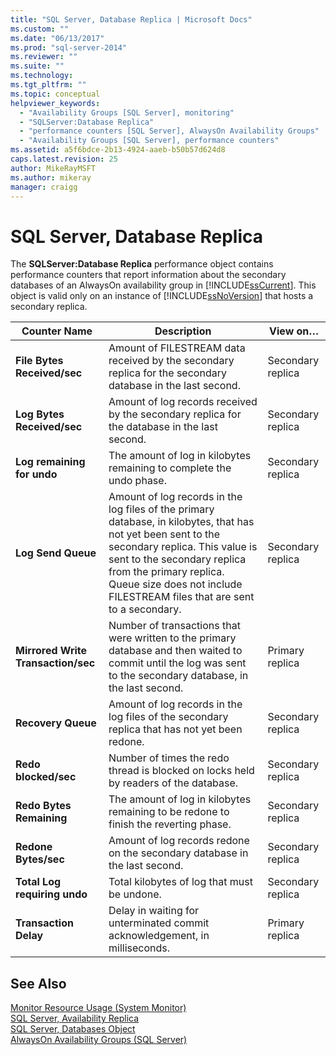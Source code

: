 ```yaml
---
title: "SQL Server, Database Replica | Microsoft Docs"
ms.custom: ""
ms.date: "06/13/2017"
ms.prod: "sql-server-2014"
ms.reviewer: ""
ms.suite: ""
ms.technology:
ms.tgt_pltfrm: ""
ms.topic: conceptual
helpviewer_keywords: 
  - "Availability Groups [SQL Server], monitoring"
  - "SQLServer:Database Replica"
  - "performance counters [SQL Server], AlwaysOn Availability Groups"
  - "Availability Groups [SQL Server], performance counters"
ms.assetid: a5f6bdce-2b13-4924-aaeb-b50b57d624d8
caps.latest.revision: 25
author: MikeRayMSFT
ms.author: mikeray
manager: craigg
---
```

# SQL Server, Database Replica
  The **SQLServer:Database Replica** performance object contains performance counters that report information about the secondary databases of an AlwaysOn availability group in [!INCLUDE[ssCurrent](../../includes/sscurrent-md.md)]. This object is valid only on an instance of [!INCLUDE[ssNoVersion](../../includes/ssnoversion-md.md)] that hosts a secondary replica.  
  
|Counter Name|Description|View on…|  
|------------------|-----------------|--------------|  
|**File Bytes Received/sec**|Amount of FILESTREAM data received by the secondary replica for the secondary database in the last second.|Secondary replica|  
|**Log Bytes Received/sec**|Amount of log records received by the secondary replica for the database in the last second.|Secondary replica|  
|**Log remaining for undo**|The amount of log in kilobytes remaining to complete the undo phase.|Secondary replica|  
|**Log Send Queue**|Amount of log records in the log files of the primary database, in kilobytes, that has not yet been sent to the secondary replica. This value is sent to the secondary replica from the primary replica. Queue size does not include FILESTREAM files that are sent to a secondary.|Secondary replica|  
|**Mirrored Write Transaction/sec**|Number of transactions that were written to the primary database and then waited to commit until the log was sent to the secondary database, in the last second.|Primary replica|  
|**Recovery Queue**|Amount of log records in the log files of the secondary replica that has not yet been redone.|Secondary replica|  
|**Redo blocked/sec**|Number of times the redo thread is blocked on locks held by readers of the database.|Secondary replica|  
|**Redo Bytes Remaining**|The amount of log in kilobytes remaining to be redone to finish the reverting phase.|Secondary replica|  
|**Redone Bytes/sec**|Amount of log records redone on the secondary database in the last second.|Secondary replica|  
|**Total Log requiring undo**|Total kilobytes of log that must be undone.|Secondary replica|  
|**Transaction Delay**|Delay in waiting for unterminated commit acknowledgement, in milliseconds.|Primary replica|  
  
## See Also  
 [Monitor Resource Usage &#40;System Monitor&#41;](monitor-resource-usage-system-monitor.md)   
 [SQL Server, Availability Replica](sql-server-availability-replica.md)   
 [SQL Server, Databases Object](sql-server-databases-object.md)   
 [AlwaysOn Availability Groups (SQL Server)](../../database-engine/availability-groups/windows/always-on-availability-groups-sql-server.md)  
  
  
